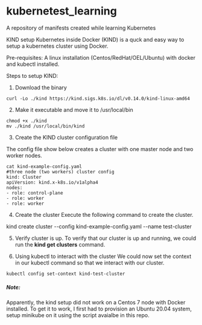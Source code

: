 # kubernetest_learning
A repository of manifests created while learning Kubernetes

KIND setup
Kubernetes inside Docker (KIND) is a quck and easy way to setup a kubernetes cluster using Docker.

Pre-requisites:
A linux installation (Centos/RedHat/OEL/Ubuntu) with docker and kubectl installed.

Steps to setup KIND:

1) Download the binary
```
curl -Lo ./kind https://kind.sigs.k8s.io/dl/v0.14.0/kind-linux-amd64
```
2) Make it executable and move it to /usr/local/bin
```
chmod +x ./kind
mv ./kind /usr/local/bin/kind
```
3) Create the KIND cluster configuration file

The config file show below creates a cluster with one master node and two worker nodes.
```
cat kind-example-config.yaml
#three node (two workers) cluster config
kind: Cluster
apiVersion: kind.x-k8s.io/v1alpha4
nodes:
- role: control-plane
- role: worker
- role: worker
```

4) Create the cluster
Execute the following command to create the cluster.

kind create cluster --config kind-example-config.yaml --name test-cluster

5) Verify cluster is up.
To verify that our cluster is up and running, we could run the **kind get clusters** command.

6) Using kubectl to interact with the cluster
We could now set the context in our kubectl command so that we interact with our cluster.
```
kubectl config set-context kind-test-cluster
```

##### Note:
Apparently, the kind setup did not work on a Centos 7 node with Docker installed. To get it to work, I first had to provision an Ubuntu 20.04 system, setup minikube on it using the script avaialbe in this repo.

